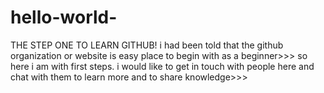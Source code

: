 # hello-world-
THE STEP ONE TO LEARN GITHUB!
i had been told that the github organization or website is easy place to begin with as a beginner>>>
so here i am with first steps.
i would like to get in touch with people here and chat with them to learn more and to share knowledge>>>
